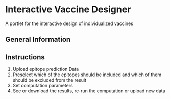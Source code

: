 # Interactive Vaccine Designer
A portlet for the interactive design of individualized vaccines

## General Information

## Instructions
1. Upload epitope prediction Data
2. Preselect which of the epitopes should be included and which of them should be excluded from the result
3. Set computation parameters
4. See or download the results, re-run the computation or upload new data
